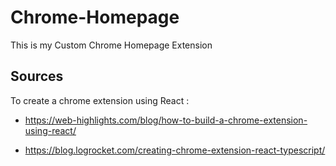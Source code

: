 # Chrome-Homepage
This is my Custom Chrome Homepage Extension

## Sources 

To create a chrome extension using React :

- https://web-highlights.com/blog/how-to-build-a-chrome-extension-using-react/

- https://blog.logrocket.com/creating-chrome-extension-react-typescript/
